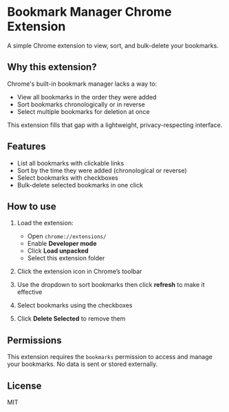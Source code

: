 # Bookmark Manager Chrome Extension

A simple Chrome extension to view, sort, and bulk-delete your bookmarks.

## Why this extension?

Chrome's built-in bookmark manager lacks a way to:
- View all bookmarks in the order they were added
- Sort bookmarks chronologically or in reverse
- Select multiple bookmarks for deletion at once

This extension fills that gap with a lightweight, privacy-respecting interface.

## Features

- List all bookmarks with clickable links
- Sort by the time they were added (chronological or reverse)
- Select bookmarks with checkboxes
- Bulk-delete selected bookmarks in one click

## How to use

1. Load the extension:
   - Open `chrome://extensions/`
   - Enable **Developer mode**
   - Click **Load unpacked**
   - Select this extension folder

2. Click the extension icon in Chrome’s toolbar

3. Use the dropdown to sort bookmarks then click **refresh** to make it effective

4. Select bookmarks using the checkboxes

5. Click **Delete Selected** to remove them

## Permissions

This extension requires the `bookmarks` permission to access and manage your bookmarks. No data is sent or stored externally.

## License

MIT
